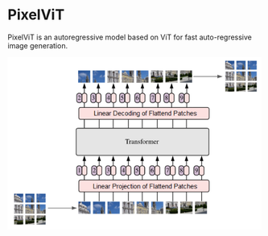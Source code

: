 # PixelViT
PixelViT is an autoregressive model based on ViT for fast auto-regressive image generation.

![PixelViT](PixelViT.png)
